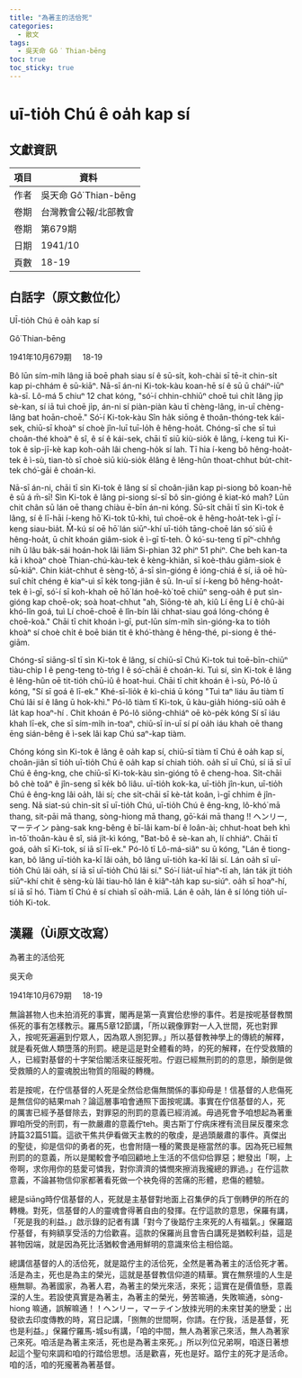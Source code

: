 ```yaml
---
title: "為著主的活佮死"
categories:
  - 散文
tags:
  - 吳天命 Gô͘ Thian-bēng
toc: true
toc_sticky: true
---
```


# uī-tio̍h Chú ê oa̍h kap sí

## 文獻資訊

| 項目 | 資料 |
|---|---|
| 作者 | 吳天命 Gô͘ Thian-bēng |
| 卷期 | 台灣教會公報/北部教會 |
| 卷期 | 第679期 |
| 日期 | 1941/10 |
| 頁數 | 18-19 |

## 白話字（原文數位化）

UĪ-tio̍h Chú ê oa̍h kap sí

Gô͘ Thian-bēng

1941年10月679期     18-19

Bô lūn sím-mi̍h lâng iā boē phah siau sí ê sū-si̍t, koh-chài sī tē-it chin-si̍t kap pi-chhám ê sū-kiāⁿ. Nā-sī án-ni Ki-tok-kàu koan-hē sí ê sū ū cháiⁿ-iūⁿ kà-sī. Lô-má 5 chiuⁿ 12 chat kóng, "só͘-í chhin-chhiūⁿ choē tuì chi̍t lâng ji̍p sè-kan, sí iā tuì choē ji̍p, án-ni sí piàn-piàn kàu tī chèng-lâng, in-uī chèng-lâng bat hoān-choē." Só͘-í Ki-tok-kàu Sîn ha̍k siōng ê thoân-thóng-tek kái-sek, chiū-sī khoàⁿ sí choè jîn-luī tuī-lo̍h ê hêng-hoa̍t. Chóng-sī che sī tuì choân-thé khoàⁿ ê sî, ê sí ê kái-sek, chāi tī siū kiù-sio̍k ê lâng, í-keng tuì Ki-tok ê si̍p-jī-kè kap koh-oa̍h lâi cheng-ho̍k sí lah. Tī hia í-keng bô hêng-hoa̍t-tek ê ì-sù, tian-tò sī choè siū kiù-sio̍k êlâng ê lêng-hûn thoat-chhut bu̍t-chit-tek chó͘-gāi ê choán-ki.

Nā-sī án-ni, chāi tī sìn Ki-tok ê lâng sí sī choân-jiân kap pi-siong bô koan-hē ê sū á m̄-sī! Sìn Ki-tok ê lâng pi-siong sí-sī bô sìn-gióng ê kiat-kó mah? Lūn chit chân sū lán oē thang chiàu ē-bīn án-ni kóng. Sū-si̍t chāi tī sìn Ki-tok ê lâng, sí ê lī-hāi í-keng hō͘ Ki-tok tû-khì, tuì choē-ok ê hêng-hoa̍t-tek ì-gī í-keng siau-bia̍t. M̄-kú sí oē hō͘ lán siūⁿ-khí uī-tio̍h tāng-choē lán só͘ siū ê hêng-hoa̍t, ū chi̍t khoán giâm-siok ê ì-gī tī-teh. Ò kó͘-su-teng tī pīⁿ-chhn̂g nih ū lâu ba̍k-sái hoán-hok lâi liām Si-phian 32 phiⁿ 51 phiⁿ. Che beh kan-ta kā i khoàⁿ choè Thian-chú-kàu-tek ê kèng-khiân, sī koè-thâu giâm-siok ê sū-kiāⁿ. Chin kia̍t-chhut ê sèng-tô͘, á-sī sìn-gióng ê ióng-chiá ê sí, iā oē hù-suî chi̍t chéng ê kiaⁿ-uì sī ke̍k tong-jiân ê sū. In-uī sí í-keng bô hêng-hoa̍t-tek ê ì-gī, só͘-í sī koh-khah oē hō͘ lán hoê-kò͘ toē chiūⁿ seng-oa̍h ê put sìn-gióng kap choē-ok; soà hoat-chhut "ah, Siōng-tè ah, kiû Lí ēng Lí ê chû-ài khó-lîn goá, tuì Lí choē-choē ê lîn-bín lâi chhat-siau goá lóng-chóng ê choē-koà." Chāi tī chit khoán ì-gī, put-lūn sím-mi̍h sìn-gióng-ka to tio̍h khoàⁿ sí choè chi̍t ê boē bián tit ê khó͘-thàng ê hêng-thé, pi-siong ê thé-giām.

Chóng-sī siāng-sî tī sìn Ki-tok ê lâng, sí chiū-sī Chú Ki-tok tuì toē-bīn-chiūⁿ tiàu-chi̍p I ê peng-teng tò-tńg I ê só͘-chāi ê choán-ki. Tuì sí, sìn Ki-tok ê lâng ê lêng-hûn oē tit-tio̍h chū-iû ê hoat-hui. Chāi tī chit khoán ê ì-sù, Pó-lô ū kóng, "Sí sī goá ê lī-ek." Khé-sī-lio̍k ê kì-chiá ū kóng "Tuì taⁿ liáu āu tiàm tī Chú lâi sí ê lâng ū hok-khì." Pó-lô tiàm tī Ki-tok, ū kàu-gia̍h hióng-siū oa̍h ê la̍t kap hoaⁿ-hí . Chit khoán ê Pó-lô siōng-chhiáⁿ oē kò-pe̍k kóng Sí sī iáu khah lī-ek, che sī sím-mi̍h in-toaⁿ, chiū-sī in-uī sí pí oa̍h iáu khah oē thang ēng sián-bêng ê ì-sek lâi kap Chú saⁿ-kap tiàm.

Chóng kóng sìn Ki-tok ê lâng ê oa̍h kap sí, chiū-sī tiàm tī Chú ê oa̍h kap sí, choân-jiân sī tio̍h uī-tio̍h Chú ê oa̍h kap sí chiah tio̍h. oa̍h sī uī Chú, sí iā sī uī Chú ê êng-kng, che chiū-sī Ki-tok-kàu sìn-gióng tō ê cheng-hoa. Si̍t-chāi bô chè toâⁿ ê jîn-seng sī ke̍k bô liâu. uī-tio̍h kok-ka, uī-tio̍h jîn-kun, uī-tio̍h Chú ê êng-kng lâi oa̍h, lâi sí; che si̍t-chāi sī kè-ta̍t koân, ì-gī chhim ê jîn-seng. Nā siat-sú chin-si̍t sī uī-tio̍h Chú, uī-tio̍h Chú ê êng-kng, lô-khó͘ mā thang, sit-pāi mā thang, sòng-hiong mā thang, gō͘-kái mā thang !! ヘンリー,マーテイン pàng-sak kng-bêng ê bī-lâi kam-bí ê loân-ài; chhut-hoat beh khì ìn-tō͘ thoân-kàu ê sî, siá ji̍t-kì kóng, "Bat-bô ê sè-kan ah, lí chhiáⁿ. Chāi tī goá, oa̍h sī Ki-tok, sí iā sī lī-ek." Pó-lô tī Lô-má-siâⁿ su ū kóng, "Lán ê tiong-kan, bô lâng uī-tio̍h ka-kī lâi oa̍h, bô lâng uī-tio̍h ka-kī lâi sí. Lán oa̍h sī uī-tio̍h Chú lâi oa̍h, sí iā sī uī-tio̍h Chú lâi sí." Só͘-í lia̍t-uī hiaⁿ-tī ah, lán ta̍k ji̍t tio̍h siūⁿ-khí chit ê sèng-kù lâi tiau-hô lán ê kiâⁿ-ta̍h kap su-siúⁿ. oa̍h sī hoaⁿ-hí, sí iā sī hó. Tiàm tī Chú ê sí chiah sī oa̍h-miā. Lán ê oa̍h, lán ê sí lóng tio̍h uī-tio̍h Ki-tok.

## 漢羅（Ùi原文改寫）

為著主的活佮死

吳天命

1941年10月679期     18-19

無論甚物人也未拍消死的事實，閣再是第一真實佮悲慘的事件。若是按呢基督教關係死的事有怎樣教示。羅馬5章12節講，「所以親像罪對一人入世間，死也對罪入，按呢死遍遍到佇眾人，因為眾人捌犯罪。」所以基督教神學上的傳統的解釋，就是看死做人類墮落的刑罰。總是這是對全體看的時，的死的解釋，在佇受救贖的人，已經對基督的十字架佮閣活來征服死啦。佇遐已經無刑罰的的意思，顛倒是做受救贖的人的靈魂脫出物質的阻礙的轉機。

若是按呢，在佇信基督的人死是全然佮悲傷無關係的事抑毋是！信基督的人悲傷死是無信仰的結果mah？論這層事咱會通照下面按呢講。事實在佇信基督的人，死的厲害已經予基督除去，對罪惡的刑罰的意義已經消滅。毋過死會予咱想起為著重罪咱所受的刑罰，有一款嚴肅的意義佇teh。奧古斯丁佇病床裡有流目屎反覆來念詩篇32篇51篇。這欲干焦共伊看做天主教的的敬虔，是過頭嚴肅的事件。真傑出的聖徒，抑是信仰的勇者的死，也會附隨一種的驚畏是極當然的事。因為死已經無刑罰的的意義，所以是閣較會予咱回顧地上生活的不信仰佮罪惡；紲發出「啊，上帝啊，求你用你的慈愛可憐我，對你濟濟的憐憫來擦消我攏總的罪過。」在佇這款意義，不論甚物信仰家都著看死做一个袂免得的苦痛的形體，悲傷的體驗。

總是siāng時佇信基督的人，死就是主基督對地面上召集伊的兵丁倒轉伊的所在的轉機。對死，信基督的人的靈魂會得著自由的發揮。在佇這款的意思，保羅有講，「死是我的利益。」啟示錄的記者有講「對今了後踮佇主來死的人有福氣。」保羅踮佇基督，有夠額享受活的力佮歡喜。這款的保羅尚且會告白講死是猶較利益，這是甚物因端，就是因為死比活猶較會通用鮮明的意識來佮主相佮踮。

總講信基督的人的活佮死，就是踮佇主的活佮死，全然是著為著主的活佮死才著。活是為主，死也是為主的榮光，這就是基督教信仰道的精華。實在無祭壇的人生是極無聊。為著國家，為著人君，為著主的榮光來活，來死；這實在是價值懸，意義深的人生。若設使真實是為著主，為著主的榮光，勞苦嘛通，失敗嘛通，sòng-hiong 嘛通，誤解嘛通！！ヘンリー，マーテイン放拺光明的未來甘美的戀愛；出發欲去印度傳教的時，寫日記講，「捌無的世間啊，你請。在佇我，活是基督，死也是利益。」保羅佇羅馬-城su有講，「咱的中間，無人為著家己來活，無人為著家己來死。咱活是為著主來活，死也是為著主來死。」所以列位兄弟啊，咱逐日著想起這个聖句來調和咱的行踏佮思想。活是歡喜，死也是好。踮佇主的死才是活命。咱的活，咱的死攏著為著基督。
